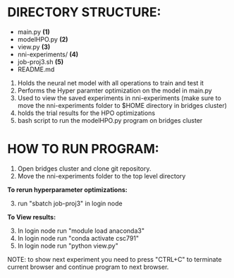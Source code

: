 # DIRECTORY STRUCTURE: 


* main.py **(1)**
* modelHPO.py **(2)**
* view.py **(3)**
* nni-experiments/ **(4)** 
* job-proj3.sh **(5)**
* README.md

1. Holds the neural net model with all operations to train and test it
2. Performs the Hyper paramter optimization on the model in main.py
3. Used to view the saved experiments in nni-experiments (make sure to move the nni-experiments folder to $HOME directory in bridges cluster)
4. holds the trial results for the HPO optimizations
5. bash script to run the modelHPO.py program on bridges cluster


# HOW TO RUN PROGRAM: 

1. Open bridges cluster and clone git repository. 
2. Move the nni-experiments folder to the top level directory

**To rerun hyperparameter optimizations:** 

3. run "sbatch job-proj3" in login node

**To View results:**

3. In login node run "module load anaconda3"
4. In login node run "conda activate csc791"
5. In login node run "python view.py"

NOTE: to show next experiment you need to press "CTRL+C" to terminate current browser and continue program to next browser. 
